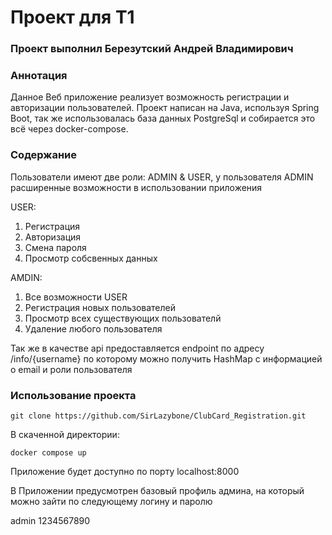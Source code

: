 # Проект для Т1

### Проект выполнил Березутский Андрей Владимирович

### Аннотация

Данное Веб приложение реализует возможность регистрации и авторизации пользователей.
Проект написан на Java, используя Spring Boot, так же использовалась база данных PostgreSql
и собирается это всё через docker-compose.

### Содержание
Пользователи имеют две роли: ADMIN & USER, у пользователя ADMIN расширенные возможности в использовании приложения

USER:

1) Регистрация
2) Авторизация
3) Смена пароля
4) Просмотр собсвенных данных

AMDIN:

1) Все возможности USER
2) Регистрация новых пользователей
3) Просмотр всех существующих пользователй
4) Удаление любого пользователя

Так же в качестве api предоставляется endpoint по адресу /info/{username} по которому можно получить HashMap с информацией о email и роли пользователя

### Использование проекта

```agsl
git clone https://github.com/SirLazybone/ClubCard_Registration.git
```
В скаченной директории:
```agsl
docker compose up
```

Приложение будет доступно по порту
localhost:8000

В Приложении предусмотрен базовый профиль админа, на который можно зайти по следующему логину и паролю

admin 1234567890



